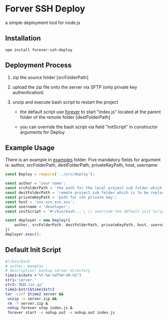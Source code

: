 # Forver SSH Deploy

a simple deployment tool for node.js

## Installation

```
npm install forever-ssh-deploy
```

## Deployment Process

1. zip the source folder [srcFolderPath]

2. upload the zip file onto the server via SFTP (only private key authentication)

3. unzip and execute bash script to restart the project
    
    * the default script use [forever](https://github.com/foreversd/forever) to start "index.js" located at the parent folder of the remote folder [destFolderPath]

    * you can override the bash script via field "initScript" in constructor arguments for Deploy

## Example Usage

There is an example in [examples](examples/) folder.
Five mandatory fields for argument is: author, srcFolderPath, destFolderPath, privateKeyPath, host, username

```javascript
const Deploy = require('../src/deploy');

const author = 'your name';
const srcFolderPath = 'the path for the local project sub folder which is to replace the remote counterpart';
const destFolderPath = 'remote project sub folder which is to be replace by the local counterpart';
const privateKeyPath = 'path for ssh private key';
const host = 'xxx.xxx.xxx.xxx';
const username = 'developer';
const initScript = '#!/bin/bash...'; // override the default init Script

const deployer = new Deploy({
    author, srcFolderPath, destFolderPath, privateKeyPath, host, username
})
deployer.exec();
```

## Default Init Script

```bash
#!/bin/bash
# author: WangFan
# description: backup server directory
time1=$(date +"%Y-%m-%dT%H-%M-%S")
str1='server.'
str2='改前.tar.gz'
time2=$str1$time1$str2
tar -czvf $time2 server &&
 unzip -o server.zip &&
 rm -f server.zip &
 nohup forever stop index.js &
 forever start -o nohup.out -e nohup.out index.js
```